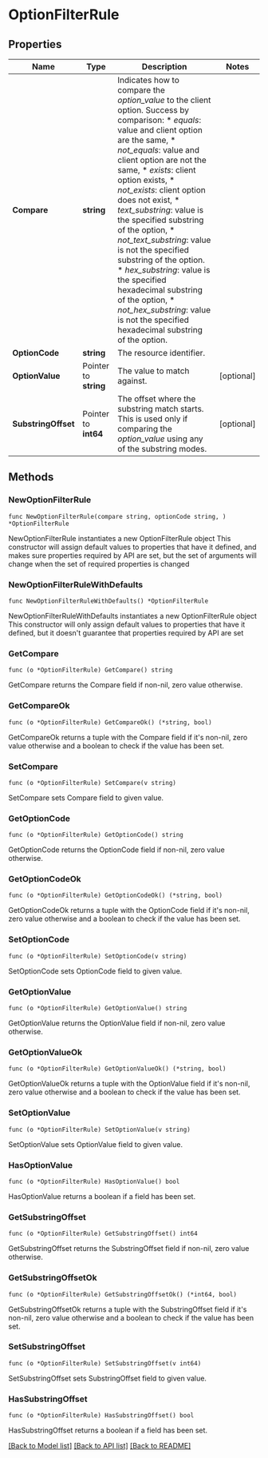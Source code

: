 # OptionFilterRule

## Properties

Name | Type | Description | Notes
------------ | ------------- | ------------- | -------------
**Compare** | **string** | Indicates how to compare the _option_value_ to the client option.  Success by comparison:  * _equals_: value and client option are the same,  * _not_equals_: value and client option are not the same,  * _exists_: client option exists,  * _not_exists_: client option does not exist,  * _text_substring_: value is the specified substring of the option,  * _not_text_substring_: value is not the specified substring of the option.  * _hex_substring_: value is the specified hexadecimal substring of the option,  * _not_hex_substring_: value is not the specified hexadecimal substring of the option. | 
**OptionCode** | **string** | The resource identifier. | 
**OptionValue** | Pointer to **string** | The value to match against. | [optional] 
**SubstringOffset** | Pointer to **int64** | The offset where the substring match starts. This is used only if comparing the _option_value_ using any of the substring modes. | [optional] 

## Methods

### NewOptionFilterRule

`func NewOptionFilterRule(compare string, optionCode string, ) *OptionFilterRule`

NewOptionFilterRule instantiates a new OptionFilterRule object
This constructor will assign default values to properties that have it defined,
and makes sure properties required by API are set, but the set of arguments
will change when the set of required properties is changed

### NewOptionFilterRuleWithDefaults

`func NewOptionFilterRuleWithDefaults() *OptionFilterRule`

NewOptionFilterRuleWithDefaults instantiates a new OptionFilterRule object
This constructor will only assign default values to properties that have it defined,
but it doesn't guarantee that properties required by API are set

### GetCompare

`func (o *OptionFilterRule) GetCompare() string`

GetCompare returns the Compare field if non-nil, zero value otherwise.

### GetCompareOk

`func (o *OptionFilterRule) GetCompareOk() (*string, bool)`

GetCompareOk returns a tuple with the Compare field if it's non-nil, zero value otherwise
and a boolean to check if the value has been set.

### SetCompare

`func (o *OptionFilterRule) SetCompare(v string)`

SetCompare sets Compare field to given value.


### GetOptionCode

`func (o *OptionFilterRule) GetOptionCode() string`

GetOptionCode returns the OptionCode field if non-nil, zero value otherwise.

### GetOptionCodeOk

`func (o *OptionFilterRule) GetOptionCodeOk() (*string, bool)`

GetOptionCodeOk returns a tuple with the OptionCode field if it's non-nil, zero value otherwise
and a boolean to check if the value has been set.

### SetOptionCode

`func (o *OptionFilterRule) SetOptionCode(v string)`

SetOptionCode sets OptionCode field to given value.


### GetOptionValue

`func (o *OptionFilterRule) GetOptionValue() string`

GetOptionValue returns the OptionValue field if non-nil, zero value otherwise.

### GetOptionValueOk

`func (o *OptionFilterRule) GetOptionValueOk() (*string, bool)`

GetOptionValueOk returns a tuple with the OptionValue field if it's non-nil, zero value otherwise
and a boolean to check if the value has been set.

### SetOptionValue

`func (o *OptionFilterRule) SetOptionValue(v string)`

SetOptionValue sets OptionValue field to given value.

### HasOptionValue

`func (o *OptionFilterRule) HasOptionValue() bool`

HasOptionValue returns a boolean if a field has been set.

### GetSubstringOffset

`func (o *OptionFilterRule) GetSubstringOffset() int64`

GetSubstringOffset returns the SubstringOffset field if non-nil, zero value otherwise.

### GetSubstringOffsetOk

`func (o *OptionFilterRule) GetSubstringOffsetOk() (*int64, bool)`

GetSubstringOffsetOk returns a tuple with the SubstringOffset field if it's non-nil, zero value otherwise
and a boolean to check if the value has been set.

### SetSubstringOffset

`func (o *OptionFilterRule) SetSubstringOffset(v int64)`

SetSubstringOffset sets SubstringOffset field to given value.

### HasSubstringOffset

`func (o *OptionFilterRule) HasSubstringOffset() bool`

HasSubstringOffset returns a boolean if a field has been set.


[[Back to Model list]](../README.md#documentation-for-models) [[Back to API list]](../README.md#documentation-for-api-endpoints) [[Back to README]](../README.md)



